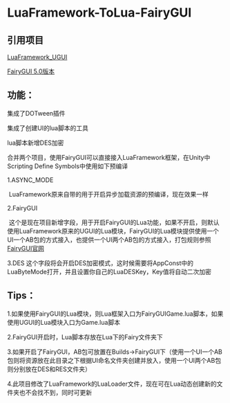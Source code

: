 # LuaFramework-ToLua-FairyGUI

## 引用项目

[LuaFramework_UGUI](https://github.com/jarjin/LuaFramework_UGUI)

[FairyGUI 5.0版本](https://github.com/fairygui/FairyGUI-unity)

## 功能：

集成了DOTween插件

集成了创建UI的lua脚本的工具

lua脚本新增DES加密

合并两个项目，使用FairyGUI可以直接接入LuaFramework框架，在Unity中Scripting Define Symbols中使用如下预编译

1.ASYNC_MODE

  LuaFramework原来自带的用于开启异步加载资源的预编译，现在效果一样
  
2.FairyGUI

  这个是现在项目新增字段，用于开启FairyGUI的Lua功能，如果不开启，则默认使用LuaFramework原来的UGUI的Lua模块，FairyGUI的Lua模块提供使用一个UI一个AB包的方式接入，也提供一个UI两个AB包的方式接入，打包规则参照[FairyGUI官网](http://www.fairygui.com/guide/unity/index.html)

3.DES
 这个字段将会开启DES加密模式，这时候需要将AppConst中的LuaByteMode打开，并且设置你自己的LuaDESKey，Key值将自动二次加密


## Tips：

1.如果使用FairyGUI的Lua模块，则Lua框架入口为FairyGUIGame.lua脚本，如果使用UGUI的Lua模块入口为Game.lua脚本

2.FairyGUI开启时，Lua脚本存放在Lua下的Fairy文件夹下

3.如果开启了FairyGUI，AB包可放置在Builds->FairyGUI下（使用一个UI一个AB包则将资源放在此目录之下根据UI命名文件夹创建并放入，使用一个UI两个AB包则分别放在DES和RES文件夹）

4.此项目修改了LuaFramework的LuaLoader文件，现在可在Lua动态创建新的文件夹也不会找不到，同时可更新

